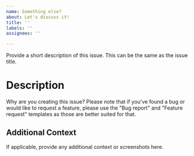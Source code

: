 ```yaml
---
name: Something else?
about: Let's discuss it!
title: ''
labels: ''
assignees: ''

---
```


<!-- Hey there! This is an issue template. Please fill in the info here! -->
Provide a short description of this issue. This can be the same as the issue title.
# Description
Why are you creating this issue? Please note that if you've found a bug or would like to request a feature, please use the "Bug report" and "Feature request" templates as those are better suited for that.
## Additional Context
If applicable, provide any additional context or screenshots here.
